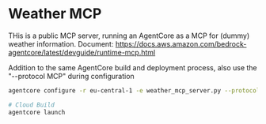 # Weather MCP
THis is a public MCP server, running an AgentCore as a MCP for (dummy) weather information.
Document: https://docs.aws.amazon.com/bedrock-agentcore/latest/devguide/runtime-mcp.html 

Addition to the same AgentCore build and deployment process, also use the "--protocol MCP" during configuration

```bash
agentcore configure -r eu-central-1 -e weather_mcp_server.py --protocol MCP

# Cloud Build
agentcore launch
```